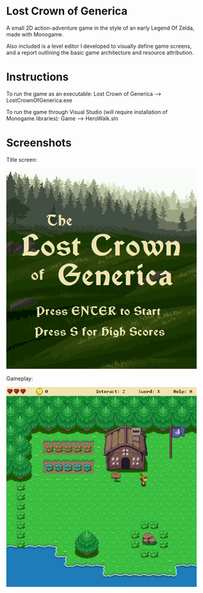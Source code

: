 # Lost Crown of Generica
A small 2D action-adventure game in the style of an early Legend Of Zelda, made with Monogame.

Also included is a level editor I developed to visually define game screens, and a report outlining the basic game architecture and resource attribution. 

# Instructions

To run the game as an executable: Lost Crown of Generica --> LostCrownOfGenerica.exe

To run the game through Visual Studio (will require installation of Monogame libraries): Game --> HeroWalk.sln

# Screenshots

Title screen:

![title screen](Screenshots/title.png)

Gameplay:

![gameplay screen](Screenshots/overworld.png)


